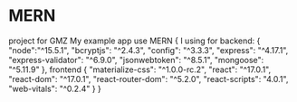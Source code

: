 # MERN
project for GMZ 
My example app use MERN
{
  I using for backend:
  {
    "node":"^15.5.1",
    "bcryptjs": "^2.4.3",
    "config": "^3.3.3",
    "express": "^4.17.1",
    "express-validator": "^6.9.0",
    "jsonwebtoken": "^8.5.1",
    "mongoose": "^5.11.9"
  },
    frontend
    {
      "materialize-css": "^1.0.0-rc.2",
      "react": "^17.0.1",
      "react-dom": "^17.0.1",
      "react-router-dom": "^5.2.0",
      "react-scripts": "4.0.1",
      "web-vitals": "^0.2.4"
    }
}
